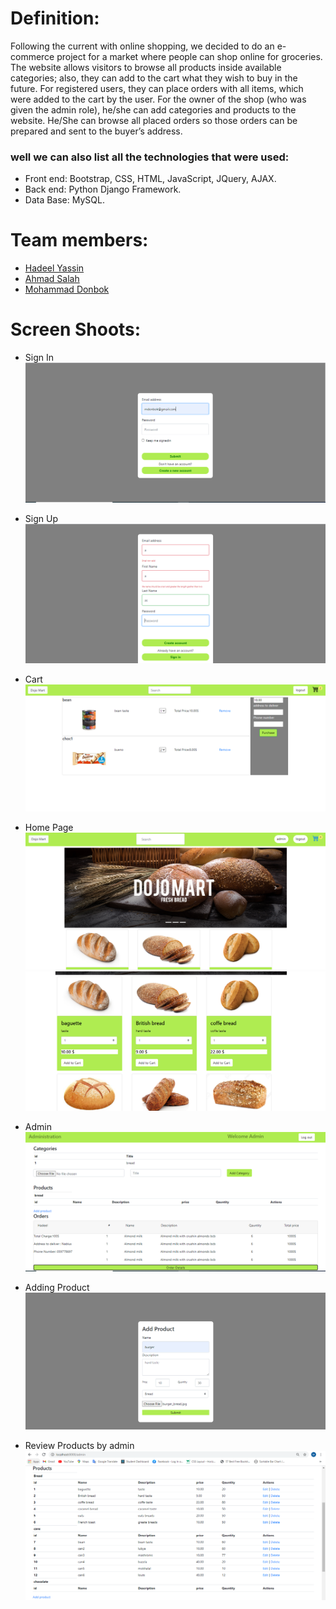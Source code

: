 
# Definition:
  Following the current with online shopping, we decided to do an e-commerce project for a market where people can shop online for groceries. 
  The website allows visitors to browse all products inside available categories; also, they can add to the cart what they wish to buy in the future.
  For registered users, they can place orders with all items, which were added to the cart by the user.
  For the owner of the shop (who was given the admin role), he/she can add categories and products to the website.
  He/She can browse all placed orders so those orders can be prepared and sent to the buyer’s address.
  
 ### well we can also list all the technologies that were used:
  - Front end: Bootstrap, CSS, HTML, JavaScript, JQuery, AJAX.
  - Back end: Python Django Framework.
  - Data Base: MySQL.
    
 # Team members:
  - [Hadeel Yassin](https://github.com/HadeelYassin)
  - [Ahmad Salah](https://github.com/ahmadmahmouds)
  - [Mohammad Donbok](https://github.com/mohammaddonbok)

 # Screen Shoots:
   - Sign In
    ![](online%20supermarket%20dojo/signIn.PNG)
    
   - Sign Up
     ![](online%20supermarket%20dojo/signUp.PNG)
   
   - Cart
       ![](online%20supermarket%20dojo/addtoCart.PNG)

   - Home Page
     ![](online%20supermarket%20dojo/home1.PNG)
     ![](online%20supermarket%20dojo/home2.PNG)
     
   - Admin
     ![](online%20supermarket%20dojo/admin.PNG)
     
   - Adding Product
     ![](online%20supermarket%20dojo/addProduct.PNG)
   
   - Review Products by admin
     ![](online%20supermarket%20dojo/products.PNG)
   
  
